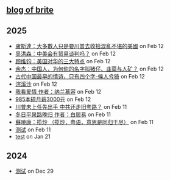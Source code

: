 ## [blog of brite](https://briteming.github.io/nb)
## 2025
- [ 盧斯達：大多數人只是要川普去收拾混亂不堪的美國](https://github.com/briteming/nb/issues/9) on Feb 12
- [ 吴洪森：中美会有贸易谈判吗？](https://github.com/briteming/nb/issues/8) on Feb 12
- [ 顾维钧：美国对华的三大特点](https://github.com/briteming/nb/issues/7) on Feb 12
- [ 余杰：中国人，为何你的名字叫猪仔、韭菜与人矿？](https://github.com/briteming/nb/issues/14) on Feb 12
- [ 古代中国最早的情诗，只有四个字-候人兮猗](https://github.com/briteming/nb/issues/13) on Feb 12
- [ 浣溪沙](https://github.com/briteming/nb/issues/12) on Feb 12
- [ 我看爱情 作者：纳兰慕容](https://github.com/briteming/nb/issues/11) on Feb 12
- [ 985本硕月薪3000元](https://github.com/briteming/nb/issues/10) on Feb 12
- [ 川普未上任先出手 中共还走旧套路？](https://github.com/briteming/nb/issues/6) on Feb 11
- [ 冬日平泉路晚归 作者：白居易](https://github.com/briteming/nb/issues/5) on Feb 11
- [ 蘇暁康：揽炒 （揽炒，粤语，意思是同归于尽）](https://github.com/briteming/nb/issues/4) on Feb 11
- [ 测试](https://github.com/briteming/nb/issues/3) on Feb 11
- [ test](https://github.com/briteming/nb/issues/2) on Jan 21
## 2024
- [ 测试](https://github.com/briteming/nb/issues/1) on Dec 29
